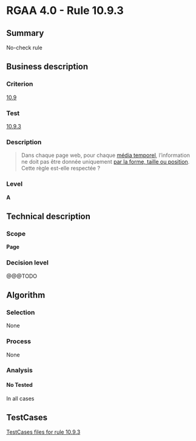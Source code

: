 # RGAA 4.0 - Rule 10.9.3

## Summary
No-check rule


## Business description

### Criterion
[10.9](https://www.numerique.gouv.fr/publications/rgaa-accessibilite/methode/criteres/#crit-10-9)

### Test
[10.9.3](https://www.numerique.gouv.fr/publications/rgaa-accessibilite/methode/criteres/#test-10-9-3)

### Description
> Dans chaque page web, pour chaque [média temporel](https://www.numerique.gouv.fr/publications/rgaa-accessibilite/methode/glossaire/#media-temporel-type-son-video-et-synchronise), l’information ne doit pas être donnée uniquement [par la forme, taille ou position](https://www.numerique.gouv.fr/publications/rgaa-accessibilite/methode/glossaire/#indication-donnee-par-la-forme-la-taille-ou-la-position). Cette règle est-elle respectée ?

### Level
**A**


## Technical description

### Scope
**Page**

### Decision level
@@@TODO


## Algorithm

### Selection
None

### Process
None

### Analysis

#### No Tested
In all cases


##  TestCases

[TestCases files for rule 10.9.3](https://gitlab.com/asqatasun/Asqatasun/-/tree/v5/rules/rules-rgaa4.0/src/test/resources/testcases/rgaa40//Rgaa40Rule100903/)


